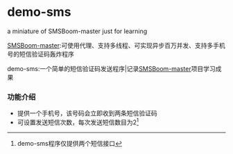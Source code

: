 # demo-sms
a miniature of SMSBoom-master just for learning

[SMSBoom-master](https://github.com/OpenEthan/SMSBoom):可使用代理、支持多线程、可实现异步百万并发、支持多手机号的短信验证码轰炸程序

demo-sms:一个简单的短信验证码发送程序|记录[SMSBoom-master](https://github.com/OpenEthan/SMSBoom)项目学习成果

### 功能介绍
+ 提供一个手机号，该号码会立即收到两条短信验证码
+ 可设置发送短信次数，每次发送短信数目为2[^1]
[^1]:demo-sms程序仅提供两个短信接口
